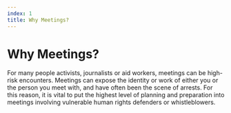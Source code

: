 ```yaml
---
index: 1
title: Why Meetings?
---
```

# Why Meetings?

For many people activists, journalists or aid workers, meetings can be high-risk encounters. Meetings can expose the identity or work of either you or the person you meet with, and have often been the scene of arrests. For this reason, it is vital to put the highest level of planning and preparation into meetings involving vulnerable human rights defenders or whistleblowers.